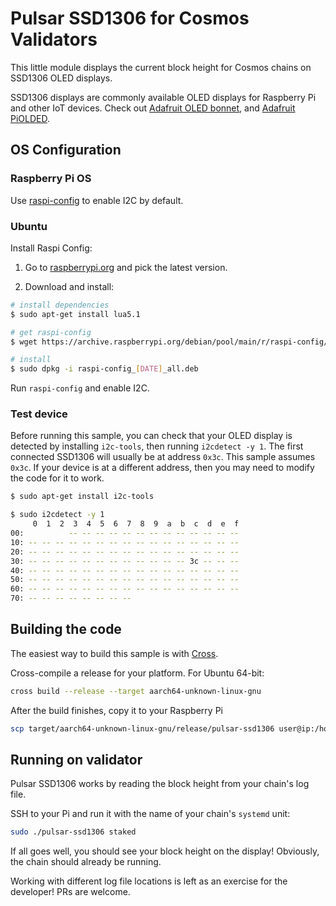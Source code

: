 # Pulsar SSD1306 for Cosmos Validators

This little module displays the current block height for Cosmos chains on SSD1306 OLED displays.

SSD1306 displays are commonly available OLED displays for Raspberry Pi and other IoT devices. Check out [Adafruit OLED bonnet](https://www.adafruit.com/product/3531), and [Adafruit PiOLDED](https://www.adafruit.com/product/3527).

## OS Configuration

### Raspberry Pi OS

Use [raspi-config](https://www.raspberrypi.org/documentation/configuration/raspi-config.md) to enable I2C by default.

### Ubuntu

Install Raspi Config:

1. Go to [raspberrypi.org](https://archive.raspberrypi.org/debian/pool/main/r/raspi-config/) and pick the latest version.

2. Download and install:

```sh
# install dependencies
$ sudo apt-get install lua5.1

# get raspi-config
$ wget https://archive.raspberrypi.org/debian/pool/main/r/raspi-config/raspi-config_[DATE]_all.deb

# install
$ sudo dpkg -i raspi-config_[DATE]_all.deb
```

Run `raspi-config` and enable I2C.

### Test device

Before running this sample, you can check that your OLED display is detected by installing `i2c-tools`, then running `i2cdetect -y 1`. The first connected SSD1306 will usually be at address `0x3c`. This sample assumes `0x3c`. If your device is at a different address, then you may need to modify the code for it to work.

```sh
$ sudo apt-get install i2c-tools

$ sudo i2cdetect -y 1
     0  1  2  3  4  5  6  7  8  9  a  b  c  d  e  f
00:          -- -- -- -- -- -- -- -- -- -- -- -- --
10: -- -- -- -- -- -- -- -- -- -- -- -- -- -- -- --
20: -- -- -- -- -- -- -- -- -- -- -- -- -- -- -- --
30: -- -- -- -- -- -- -- -- -- -- -- -- 3c -- -- --
40: -- -- -- -- -- -- -- -- -- -- -- -- -- -- -- --
50: -- -- -- -- -- -- -- -- -- -- -- -- -- -- -- --
60: -- -- -- -- -- -- -- -- -- -- -- -- -- -- -- --
70: -- -- -- -- -- -- -- --
```

## Building the code

The easiest way to build this sample is with [Cross](https://github.com/rust-embedded/cross). 

Cross-compile a release for your platform. For Ubuntu 64-bit:

```sh
cross build --release --target aarch64-unknown-linux-gnu
```

After the build finishes, copy it to your Raspberry Pi

```sh
scp target/aarch64-unknown-linux-gnu/release/pulsar-ssd1306 user@ip:/home/user
```

## Running on validator

Pulsar SSD1306 works by reading the block height from your chain's log file.

SSH to your Pi and run it with the name of your chain's `systemd` unit:

```sh
sudo ./pulsar-ssd1306 staked
```

If all goes well, you should see your block height on the display! Obviously, the chain should already be running.

Working with different log file locations is left as an exercise for the developer! PRs are welcome.
